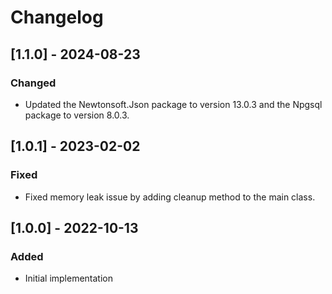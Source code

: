# Changelog

## [1.1.0] - 2024-08-23
### Changed
- Updated the Newtonsoft.Json package to version 13.0.3 and the Npgsql package to version 8.0.3.

## [1.0.1] - 2023-02-02
### Fixed
- Fixed memory leak issue by adding cleanup method to the main class.

## [1.0.0] - 2022-10-13
### Added
- Initial implementation